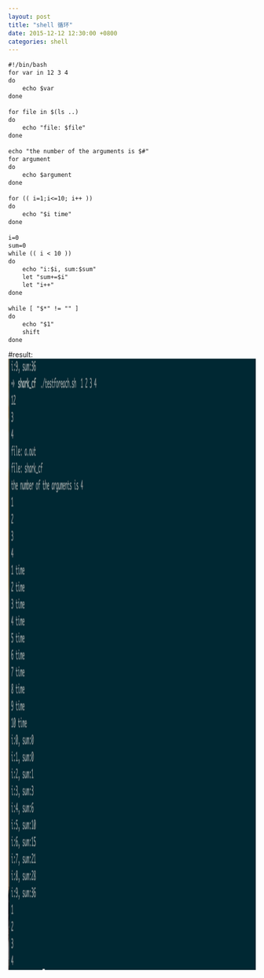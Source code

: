 ```yaml
---
layout: post
title: "shell 循环"
date: 2015-12-12 12:30:00 +0800
categories: shell
---
```


    
    
    
    #!/bin/bash
    for var in 12 3 4 
    do
        echo $var
    done

    for file in $(ls ..)
    do
        echo "file: $file"
    done

    echo "the number of the arguments is $#"
    for argument
    do
        echo $argument
    done

    for (( i=1;i<=10; i++ ))
    do
        echo "$i time"
    done

    i=0
    sum=0
    while (( i < 10 ))
    do
        echo "i:$i, sum:$sum"
        let "sum+=$i"
        let "i++"
    done

    while [ "$*" != "" ]
    do
        echo "$1"
        shift
    done
#result: 
	<img src="/assets/2.png" alt="1.png" class="img-center" width="1544" height="1244"/>